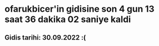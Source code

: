 # ofarukbicer'in gidisine son 4 gun 13 saat 36 dakika 02 saniye kaldi

## Gidis tarihi: 30.09.2022 :(